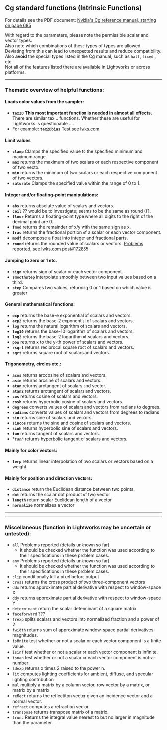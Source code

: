 ## Cg standard functions (Intrinsic Functions)

For details see the PDF document: [Nvidia's Cg reference manual, starting on page 685](https://www.google.com.au/url?sa=t&rct=j&q=&esrc=s&source=web&cd=3&cad=rja&uact=8&ved=0ahUKEwj5qpif6rHTAhXLF5QKHQ6MCeAQFggwMAI&url=http%3A%2F%2Fdeveloper.download.nvidia.com%2Fcg%2FCg_3.1%2FCg-3.1_April2012_ReferenceManual.pdf&usg=AFQjCNHI5gaVpuvJH6ZO8bnX7BxJGKXr0A)  

With regard to the parameters, please note the permissible scalar and vector types.  
Also note which combinations of these types of types are allowed. Deviating from this can lead to unexpected results and reduce compatibility.
Also **avoid** the special types listed in the Cg manual, such as `half`, `fixed` , etc.  
Not all of the features listed there are available in Lightworks or across platforms.

---

### Thematic overview of helpful functions:

   
#### Loads color values from the sampler:
   - **`tex2D`**   **This most important function is needed in almost all effects.**  
   There are similar tex .. functions. Whether these are useful for Lightworks is questionable ....
   - For example: **`tex2Dbias`** [Test see lwks.com](https://www.lwks.com/index.php?option=com_kunena&func=view&catid=7&id=143678&limit=15&limitstart=75&Itemid=81#151431)
   

#### Limit values
   - **`clamp`**     Clamps the specified value to the specified minimum and maximum range.
   - **`max`**       returns the maximum of two scalars or each respective component of two vecto.
   - **`min`**       returns the minimum of two scalars or each respective component of two vectors.
   - **`saturate`**  Clamps the specified value within the range of 0 to 1.


#### Integer and/or floating-point manipulations:

   - **`abs`**     returns absolute value of scalars and vectors.  
   - **`ceil`**    ?? would be to investigate; seems to be the same as round ()?.
   - **`floor`**   Returns a floating-point type where all digits to the right of the decimal point are 0. 
   - **`fmod`**    returns the remainder of x/y with the same sign as x.
   - **`frac`**    returns the fractional portion of a scalar or each vector component. 
   - **`modf`**    decompose a ﬂoat into integer and fractional parts.
   - **`round`**   returns the rounded value of scalars or vectors. [Problems reported, see lwks.com post#172865](https://www.lwks.com/index.php?option=com_kunena&func=view&catid=7&id=143678&limit=15&limitstart=255&Itemid=81#172865)

   
#### Jumping to zero or 1 etc.
   - **`sign`**        returns sign of scalar or each vector component.
   - **`smoothstep`**  interpolate smoothly between two input values based on a third.
   - **`step`**         Compares two values, returning 0 or 1 based on which value is greater
   
   
#### General mathematical functions:
   - **`exp`**     returns the base-e exponential of scalars and vectors.
   - **`exp2`**    returns the base-2 exponential of scalars and vectors.
   - **`log`**     returns the natural logarithm of scalars and vectors.
   - **`log10`**   returns the base-10 logarithm of scalars and vectors.
   - **`log2`**    returns the base-2 logarithm of scalars and vectors.
   - **`pow`**    returns x to the y-th power of scalars and vectors.
   - **`rsqrt`**  returns reciprocal square root of scalars and vectors.
   - **`sqrt`**   returns square root of scalars and vectors.  


#### Trigonometry, circles etc.:
   - **`acos`**     returns arccosine of scalars and vectors.  
   - **`asin`**     returns arcsine of scalars and vectors. 
   - **`atan`**     returns arctangent of scalars and vector.
   - **`atan2`**    returns arctangent of scalars and vectors.
   - **`cos`**      returns cosine of scalars and vectors.
   - **`cosh`**     returns hyperbolic cosine of scalars and vectors.
   - **`degrees`**  converts values of scalars and vectors from radians to degrees.
   - **`radians`**  converts values of scalars and vectors from degrees to radians
   - **`sin`**      returns sine of scalars and vectors.
   - **`sincos`**   returns the sine and cosine of scalars and vectors.
   - **`sinh`**     returns hyperbolic sine of scalars and vectors.
   - **`tan`**      returns tangent of scalars and vectors.
   - **`tanh`*      returns hyperbolic tangent of scalars and vectors.


#### Mainly for color vectors:
   - **`lerp`** returns linear interpolation of two scalars or vectors based on a weight.
   
   
#### Mainly for position and direction vectors:
   - **`distance`**   return the Euclidean distance between two points.
   - **`dot`**        returns the scalar dot product of two vector
   - **`length`**     return scalar Euclidean length of a vector
   - **`normalize`**  normalizes a vector
   

   
---
---


### Miscellaneous (function in Lightworks may be uncertain or untested):
   - `all` Problems reported (details unknown so far)  
      - It should be checked whether the function was used according to their specifications in these problem cases.
   - `any` Problems reported (details unknown so far)  
      - It should be checked whether the function was used according to their specifications in these problem cases.
   - `clip`  conditionally kill a pixel before output
   - `cross` returns the cross product of two three-component vectors
   - `ddx`   returns approximate partial derivative with respect to window-space X
   - `ddy`   returns approximate partial derivative with respect to window-space Y
   - `determinant`  return the scalar determinant of a square matrix 
   - `faceforward` ???
   - `frexp` splits scalars and vectors into normalized fraction and a power of 2
   - `fwidth`  returns sum of approximate window-space partial derivatives magnitudes.
   - `isﬁnite` test whether or not a scalar or each vector component is a ﬁnite value.
   - `isinf` test whether or not a scalar or each vector component is inﬁnite.
   - `isnan` test whether or not a scalar or each vector component is not-a-number
   - `ldexp`  returns x times 2 raised to the power n.
   - `lit`   computes lighting coefﬁcients for ambient, diffuse, and specular lighting contribution
   - `mul`   multiply a matrix by a column vector, row vector by a matrix, or matrix by a matrix
   - `reﬂect` returns the reﬂectiton vector given an incidence vector and a normal vector.
   - `refract` computes a refraction vector.
   - `transpose` returns transpose matrix of a matrix.
   - `trunc` Returns the integral value nearest to but no larger in magnitude than the parameter.
